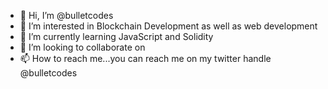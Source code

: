 - 👋 Hi, I’m @bulletcodes
- 👀 I’m interested in Blockchain Development as well as web development
- 🌱 I’m currently learning JavaScript and Solidity
- 💞️ I’m looking to collaborate on 
- 📫 How to reach me...you can reach me on my twitter handle @bulletcodes


